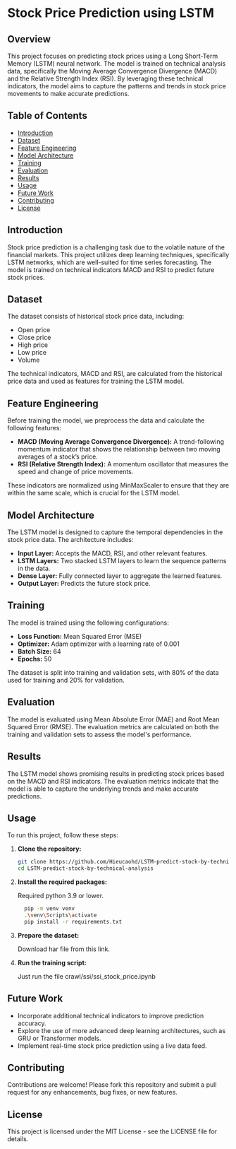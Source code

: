 # Stock Price Prediction using LSTM

## Overview

This project focuses on predicting stock prices using a Long Short-Term Memory (LSTM) neural network. The model is trained on technical analysis data, specifically the Moving Average Convergence Divergence (MACD) and the Relative Strength Index (RSI). By leveraging these technical indicators, the model aims to capture the patterns and trends in stock price movements to make accurate predictions.

## Table of Contents

- [Introduction](#introduction)
- [Dataset](#dataset)
- [Feature Engineering](#feature-engineering)
- [Model Architecture](#model-architecture)
- [Training](#training)
- [Evaluation](#evaluation)
- [Results](#results)
- [Usage](#usage)
- [Future Work](#future-work)
- [Contributing](#contributing)
- [License](#license)

## Introduction

Stock price prediction is a challenging task due to the volatile nature of the financial markets. This project utilizes deep learning techniques, specifically LSTM networks, which are well-suited for time series forecasting. The model is trained on technical indicators MACD and RSI to predict future stock prices.

## Dataset

The dataset consists of historical stock price data, including:

- Open price
- Close price
- High price
- Low price
- Volume

The technical indicators, MACD and RSI, are calculated from the historical price data and used as features for training the LSTM model.

## Feature Engineering

Before training the model, we preprocess the data and calculate the following features:

- **MACD (Moving Average Convergence Divergence):** A trend-following momentum indicator that shows the relationship between two moving averages of a stock’s price.
- **RSI (Relative Strength Index):** A momentum oscillator that measures the speed and change of price movements.

These indicators are normalized using MinMaxScaler to ensure that they are within the same scale, which is crucial for the LSTM model.

## Model Architecture

The LSTM model is designed to capture the temporal dependencies in the stock price data. The architecture includes:

- **Input Layer:** Accepts the MACD, RSI, and other relevant features.
- **LSTM Layers:** Two stacked LSTM layers to learn the sequence patterns in the data.
- **Dense Layer:** Fully connected layer to aggregate the learned features.
- **Output Layer:** Predicts the future stock price.

## Training

The model is trained using the following configurations:

- **Loss Function:** Mean Squared Error (MSE)
- **Optimizer:** Adam optimizer with a learning rate of 0.001
- **Batch Size:** 64
- **Epochs:** 50

The dataset is split into training and validation sets, with 80% of the data used for training and 20% for validation.

## Evaluation

The model is evaluated using Mean Absolute Error (MAE) and Root Mean Squared Error (RMSE). The evaluation metrics are calculated on both the training and validation sets to assess the model's performance.

## Results

The LSTM model shows promising results in predicting stock prices based on the MACD and RSI indicators. The evaluation metrics indicate that the model is able to capture the underlying trends and make accurate predictions.

## Usage

To run this project, follow these steps:

1. **Clone the repository:**

   ```bash
   git clone https://github.com/Hieucaohd/LSTM-predict-stock-by-technical-analysis
   cd LSTM-predict-stock-by-technical-analysis

2. **Install the required packages:**

	Required python 3.9 or lower.

   ```bash
	 pip -m venv venv
	 .\venv\Scripts\activate
	 pip install -r requirements.txt

3. **Prepare the dataset:**

   Download har file from this link.

4. **Run the training script:**

	 Just run the file crawl/ssi/ssi_stock_price.ipynb

	
## Future Work

- Incorporate additional technical indicators to improve prediction accuracy.
- Explore the use of more advanced deep learning architectures, such as GRU or Transformer models.
- Implement real-time stock price prediction using a live data feed.


## Contributing

Contributions are welcome! Please fork this repository and submit a pull request for any enhancements, bug fixes, or new features.

## License

This project is licensed under the MIT License - see the LICENSE file for details.